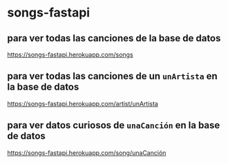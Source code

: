 # songs-fastapi

## para ver todas las canciones de la base de datos
https://songs-fastapi.herokuapp.com/songs

## para ver todas las canciones de un `unArtista` en la base de datos
https://songs-fastapi.herokuapp.com/artist/unArtista

## para ver datos curiosos de `unaCanción` en la base de datos
https://songs-fastapi.herokuapp.com/song/unaCanción
